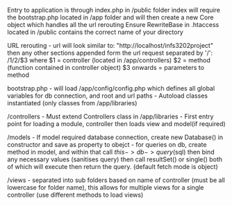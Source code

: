 Entry to application is through index.php in /public folder
index will require the bootstrap.php located in /app folder and will then create a new
Core object which handles all the url rerouting
Ensure RewriteBase in .htaccess located in /public contains the correct name of your directory

URL rerouting
    - url will look similar to: "http://localhost/infs3202project" then any other sections appended form the url request separated by '/': /$1/$2/$3 where $1 = controller (located in /app/controllers)
                                $2 = method (function contained in controller object)
                                $3 onwards = parameters to method

bootstrap.php
    - will load /app/config/config.php which defines all global variables for db connection, and 
    root and url paths
    - Autoload classes instantiated (only classes from /app/libraries)

/controllers
    - Must extend Controllers class in /app/libraries
    - First entry point for loading a module, controller then loads view and model(if required)
    
/models
    - If model required database connection, create new Database() in constructor and save as property to obejct
    - for queries on db, create method in model, and within that call $this->db->query($sql) then bind any necessary values (sanitises query) then call resultSet() or single() both of which will execute then return the query. (default fetch mode is object)

/views
    - separated into sub folders based on name of controller (must be all lowercase for folder name), this allows for multiple views for a single controller (use different methods to load views)